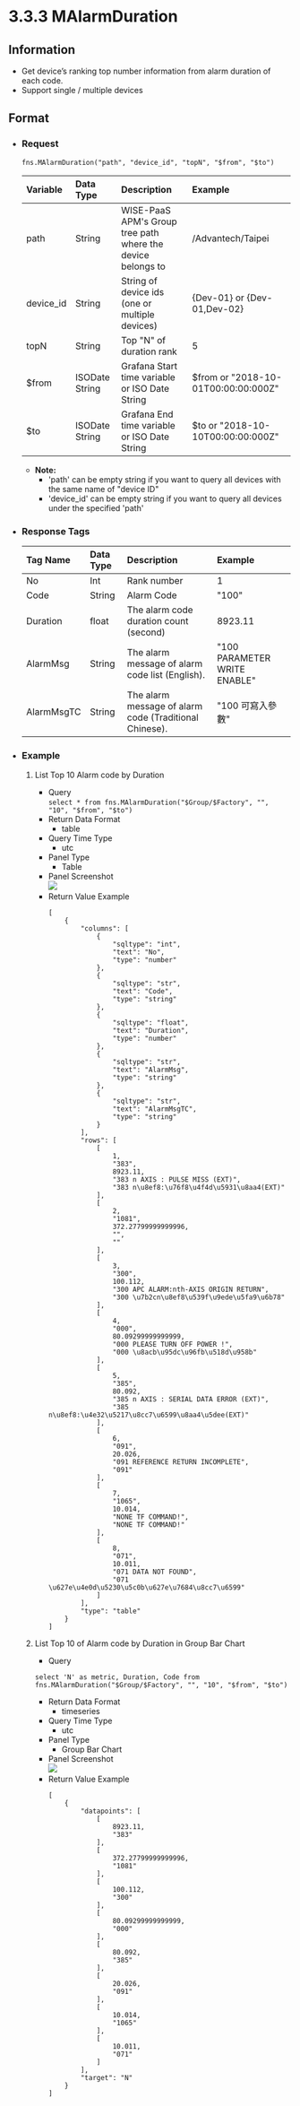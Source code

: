 # 3.3.3 MAlarmDuration


## Information

* Get device’s ranking top number information from alarm duration of each code.
* Support single / multiple devices


## Format

* ### Request

  ```
  fns.MAlarmDuration("path", "device_id", "topN", "$from", "$to")
  ```

  | Variable | Data Type | Description | Example |
  | :--- | :--- | :--- | :--- |
  | path | String | WISE-PaaS APM's Group tree path<br>where the device belongs to | /Advantech/Taipei |
  | device_id | String | String of device ids \(one or multiple devices\) | {Dev-01} or {Dev-01,Dev-02} |
  | topN | String | Top "N" of duration rank | 5 |
  | $from | ISODate String | Grafana Start time variable or ISO Date String | $from or "2018-10-01T00:00:00:000Z" |
  | $to | ISODate String | Grafana End time variable or ISO Date String | $to or "2018-10-10T00:00:00:000Z" |

  - **Note:**
    - 'path' can be empty string if you want to query all devices with the same name of "device ID"
    - 'device_id' can be empty string if you want to query all devices under the specified 'path'
  

* ### Response Tags

  | Tag Name | Data Type | Description | Example |
  | :--- | :--- | :--- | :--- |
  | No | Int | Rank number | 1 |
  | Code | String | Alarm Code | "100" |
  | Duration | float | The alarm code duration count (second) | 8923.11 |  
  | AlarmMsg | String | The alarm message of alarm code list (English). | "100 PARAMETER WRITE ENABLE" |
  | AlarmMsgTC | String | The alarm message of alarm code (Traditional Chinese). | "100 可寫入參數" |
  

* ### Example  
    1. List Top 10 Alarm code by Duration   
        - Query   
        ``` select * from fns.MAlarmDuration("$Group/$Factory", "", "10", "$from", "$to") ```
        - Return Data Format   
            * table
        - Query Time Type   
            * utc
        - Panel Type   
            * Table
        - Panel Screenshot      
            ![](/images/3.3.3-MAlarmDuration-table.jpg)
        - Return Value Example    
            ```
            [
                {
                    "columns": [
                        {
                            "sqltype": "int", 
                            "text": "No", 
                            "type": "number"
                        }, 
                        {
                            "sqltype": "str", 
                            "text": "Code", 
                            "type": "string"
                        }, 
                        {
                            "sqltype": "float", 
                            "text": "Duration", 
                            "type": "number"
                        }, 
                        {
                            "sqltype": "str", 
                            "text": "AlarmMsg", 
                            "type": "string"
                        }, 
                        {
                            "sqltype": "str", 
                            "text": "AlarmMsgTC", 
                            "type": "string"
                        }
                    ], 
                    "rows": [
                        [
                            1, 
                            "383", 
                            8923.11, 
                            "383 n AXIS : PULSE MISS (EXT)", 
                            "383 n\u8ef8:\u76f8\u4f4d\u5931\u8aa4(EXT)"
                        ], 
                        [
                            2, 
                            "1081", 
                            372.27799999999996, 
                            "", 
                            ""
                        ], 
                        [
                            3, 
                            "300", 
                            100.112, 
                            "300 APC ALARM:nth-AXIS ORIGIN RETURN", 
                            "300 \u7b2cn\u8ef8\u539f\u9ede\u5fa9\u6b78"
                        ], 
                        [
                            4, 
                            "000", 
                            80.09299999999999, 
                            "000 PLEASE TURN OFF POWER !", 
                            "000 \u8acb\u95dc\u96fb\u518d\u958b"
                        ], 
                        [
                            5, 
                            "385", 
                            80.092, 
                            "385 n AXIS : SERIAL DATA ERROR (EXT)", 
                            "385 n\u8ef8:\u4e32\u5217\u8cc7\u6599\u8aa4\u5dee(EXT)"
                        ], 
                        [
                            6, 
                            "091", 
                            20.026, 
                            "091 REFERENCE RETURN INCOMPLETE", 
                            "091"
                        ], 
                        [
                            7, 
                            "1065", 
                            10.014, 
                            "NONE TF COMMAND!", 
                            "NONE TF COMMAND!"
                        ], 
                        [
                            8, 
                            "071", 
                            10.011, 
                            "071 DATA NOT FOUND", 
                            "071 \u627e\u4e0d\u5230\u5c0b\u627e\u7684\u8cc7\u6599"
                        ]
                    ], 
                    "type": "table"
                }
            ]

            ```

    2. List Top 10 of Alarm code by Duration in Group Bar Chart    
        - Query   
        ``` 
        select 'N' as metric, Duration, Code from fns.MAlarmDuration("$Group/$Factory", "", "10", "$from", "$to") 
        ```
        - Return Data Format   
            * timeseries
        - Query Time Type   
            * utc
        - Panel Type   
            * Group Bar Chart
        - Panel Screenshot   
            ![](/images/3.3.3-MAlarmDuration-bar.jpg)
        - Return Value Example    
            ```
            [
                {
                    "datapoints": [
                        [
                            8923.11, 
                            "383"
                        ], 
                        [
                            372.27799999999996, 
                            "1081"
                        ], 
                        [
                            100.112, 
                            "300"
                        ], 
                        [
                            80.09299999999999, 
                            "000"
                        ], 
                        [
                            80.092, 
                            "385"
                        ], 
                        [
                            20.026, 
                            "091"
                        ], 
                        [
                            10.014, 
                            "1065"
                        ], 
                        [
                            10.011, 
                            "071"
                        ]
                    ], 
                    "target": "N"
                }
            ]

            ```